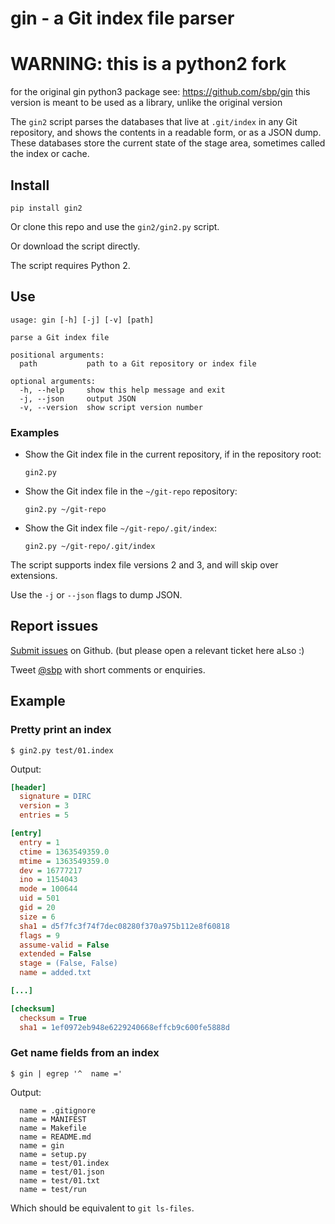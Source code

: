 # gin - a Git index file parser

# WARNING: this is a python2 fork
for the original gin python3 package see: https://github.com/sbp/gin
this version is meant to be used as a library, unlike the original version

The `gin2` script parses the databases that live at `.git/index` in any Git repository, and shows the contents in a readable form, or as a JSON dump. These databases store the current state of the stage area, sometimes called the index or cache.

## Install

    pip install gin2

Or clone this repo and use the `gin2/gin2.py` script.

Or download the script directly.

The script requires Python 2.

## Use

```
usage: gin [-h] [-j] [-v] [path]

parse a Git index file

positional arguments:
  path           path to a Git repository or index file

optional arguments:
  -h, --help     show this help message and exit
  -j, --json     output JSON
  -v, --version  show script version number
```

### Examples

*   Show the Git index file in the current repository, if in the repository root:

        gin2.py

*   Show the Git index file in the `~/git-repo` repository:

        gin2.py ~/git-repo

*   Show the Git index file `~/git-repo/.git/index`:

        gin2.py ~/git-repo/.git/index

The script supports index file versions 2 and 3, and will skip over extensions.

Use the `-j` or `--json` flags to dump JSON.

## Report issues

[Submit issues](https://github.com/sbp/gin/issues) on Github.
(but please open a relevant ticket here aLso :)

Tweet [@sbp](https://twitter.com/sbp) with short comments or enquiries.

## Example

### Pretty print an index

    $ gin2.py test/01.index

Output:

```ini
[header]
  signature = DIRC
  version = 3
  entries = 5

[entry]
  entry = 1
  ctime = 1363549359.0
  mtime = 1363549359.0
  dev = 16777217
  ino = 1154043
  mode = 100644
  uid = 501
  gid = 20
  size = 6
  sha1 = d5f7fc3f74f7dec08280f370a975b112e8f60818
  flags = 9
  assume-valid = False
  extended = False
  stage = (False, False)
  name = added.txt

[...]

[checksum]
  checksum = True
  sha1 = 1ef0972eb948e6229240668effcb9c600fe5888d
```

### Get name fields from an index

    $ gin | egrep '^  name ='

Output:

```
  name = .gitignore
  name = MANIFEST
  name = Makefile
  name = README.md
  name = gin
  name = setup.py
  name = test/01.index
  name = test/01.json
  name = test/01.txt
  name = test/run
```

Which should be equivalent to `git ls-files`.
